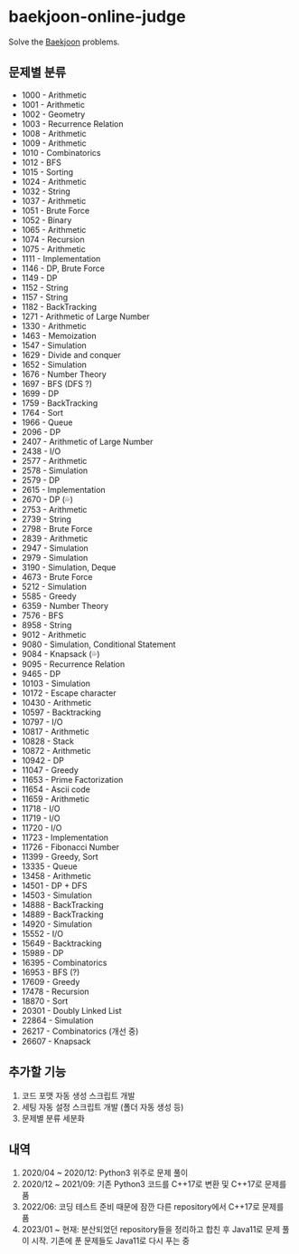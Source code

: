 # baekjoon-online-judge

Solve the [Baekjoon](https://www.acmicpc.net/) problems.

## 문제별 분류

- 1000 - Arithmetic
- 1001 - Arithmetic
- 1002 - Geometry
- 1003 - Recurrence Relation
- 1008 - Arithmetic
- 1009 - Arithmetic
- 1010 - Combinatorics
- 1012 - BFS
- 1015 - Sorting
- 1024 - Arithmetic
- 1032 - String
- 1037 - Arithmetic
- 1051 - Brute Force
- 1052 - Binary
- 1065 - Arithmetic
- 1074 - Recursion
- 1075 - Arithmetic
- 1111 - Implementation
- 1146 - DP, Brute Force
- 1149 - DP
- 1152 - String
- 1157 - String
- 1182 - BackTracking
- 1271 - Arithmetic of Large Number
- 1330 - Arithmetic
- 1463 - Memoization
- 1547 - Simulation
- 1629 - Divide and conquer
- 1652 - Simulation
- 1676 - Number Theory
- 1697 - BFS (DFS ?)
- 1699 - DP
- 1759 - BackTracking
- 1764 - Sort
- 1966 - Queue
- 2096 - DP
- 2407 - Arithmetic of Large Number
- 2438 - I/O
- 2577 - Arithmetic
- 2578 - Simulation
- 2579 - DP
- 2615 - Implementation
- 2670 - DP (💦)
- 2753 - Arithmetic
- 2739 - String
- 2798 - Brute Force
- 2839 - Arithmetic
- 2947 - Simulation
- 2979 - Simulation
- 3190 - Simulation, Deque
- 4673 - Brute Force
- 5212 - Simulation
- 5585 - Greedy
- 6359 - Number Theory
- 7576 - BFS
- 8958 - String
- 9012 - Arithmetic
- 9080 - Simulation, Conditional Statement
- 9084 - Knapsack (💦)
- 9095 - Recurrence Relation
- 9465 - DP
- 10103 - Simulation
- 10172 - Escape character
- 10430 - Arithmetic
- 10597 - Backtracking
- 10797 - I/O
- 10817 - Arithmetic
- 10828 - Stack
- 10872 - Arithmetic
- 10942 - DP
- 11047 - Greedy
- 11653 - Prime Factorization
- 11654 - Ascii code
- 11659 - Arithmetic
- 11718 - I/O
- 11719 - I/O
- 11720 - I/O
- 11723 - Implementation
- 11726 - Fibonacci Number
- 11399 - Greedy, Sort
- 13335 - Queue
- 13458 - Arithmetic
- 14501 - DP + DFS
- 14503 - Simulation
- 14888 - BackTracking
- 14889 - BackTracking
- 14920 - Simulation
- 15552 - I/O
- 15649 - Backtracking
- 15989 - DP
- 16395 - Combinatorics
- 16953 - BFS (?)
- 17609 - Greedy
- 17478 - Recursion
- 18870 - Sort
- 20301 - Doubly Linked List
- 22864 - Simulation
- 26217 - Combinatorics (개선 중)
- 26607 - Knapsack

## 추가할 기능

1. 코드 포맷 자동 생성 스크립트 개발
2. 세팅 자동 설정 스크립트 개발 (폴더 자동 생성 등)
3. 문제별 분류 세분화

## 내역

1. 2020/04 ~ 2020/12: Python3 위주로 문제 풀이
2. 2020/12 ~ 2021/09: 기존 Python3 코드를 C++17로 변환 및 C++17로 문제를 품
3. 2022/06: 코딩 테스트 준비 때문에 잠깐 다른 repository에서 C++17로 문제를 품
4. 2023/01 ~ 현재: 분산되었던 repository들을 정리하고 합친 후 Java11로 문제 풀이 시작. 기존에 푼 문제들도 Java11로 다시 푸는 중
